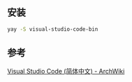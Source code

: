 ## 安装
```sh
yay -S visual-studio-code-bin
```

## 参考
[Visual Studio Code (简体中文) - ArchWiki](https://wiki.archlinux.org/title/Visual_Studio_Code_(%E7%AE%80%E4%BD%93%E4%B8%AD%E6%96%87))